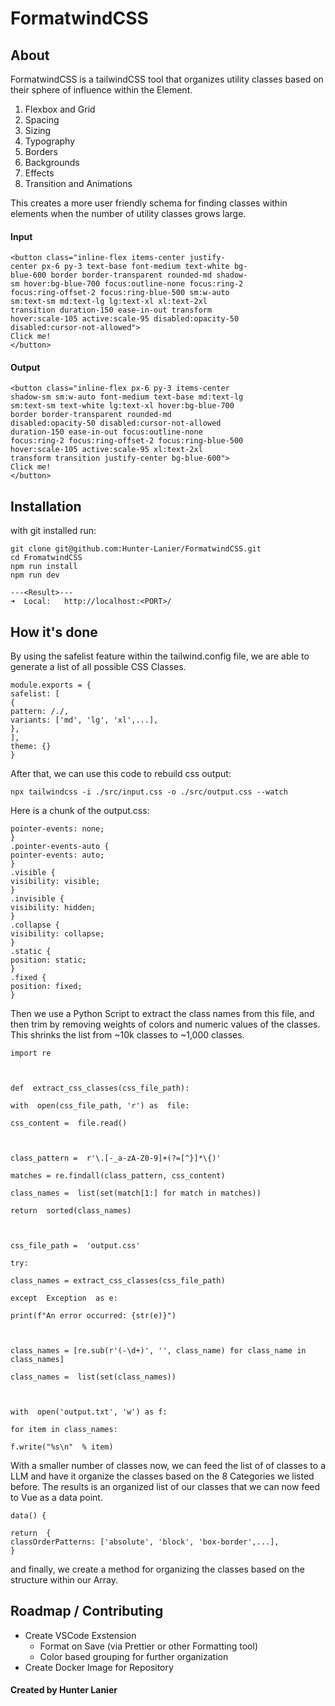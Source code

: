 

# FormatwindCSS
## About
FormatwindCSS is a tailwindCSS tool that organizes utility classes based on their sphere of influence within the Element.
1. Flexbox and Grid
2. Spacing
3. Sizing
4. Typography
5. Borders
6. Backgrounds
7. Effects
8. Transition and Animations

This creates a more user friendly schema for finding classes within elements when the number of utility classes grows large.

#### Input
```
<button class="inline-flex items-center justify-
center px-6 py-3 text-base font-medium text-white bg-
blue-600 border border-transparent rounded-md shadow-
sm hover:bg-blue-700 focus:outline-none focus:ring-2
focus:ring-offset-2 focus:ring-blue-500 sm:w-auto 
sm:text-sm md:text-lg lg:text-xl xl:text-2xl 
transition duration-150 ease-in-out transform 
hover:scale-105 active:scale-95 disabled:opacity-50 
disabled:cursor-not-allowed">
Click me!
</button>

```
#### Output
```
<button class="inline-flex px-6 py-3 items-center
shadow-sm sm:w-auto font-medium text-base md:text-lg 
sm:text-sm text-white lg:text-xl hover:bg-blue-700
border border-transparent rounded-md 
disabled:opacity-50 disabled:cursor-not-allowed
duration-150 ease-in-out focus:outline-none
focus:ring-2 focus:ring-offset-2 focus:ring-blue-500 
hover:scale-105 active:scale-95 xl:text-2xl
transform transition justify-center bg-blue-600">
Click me!
</button>
```

## Installation

with git installed run: 
```
git clone git@github.com:Hunter-Lanier/FormatwindCSS.git
cd FromatwindCSS
npm run install
npm run dev

---<Result>---
➜  Local:   http://localhost:<PORT>/
```

## How it's done
By using the safelist feature within the tailwind.config file, we are able to generate a list of all possible CSS Classes.
``` // Tailwind Config  
module.exports = {  
safelist: [  
{  
pattern: /./,  
variants: ['md', 'lg', 'xl',...],
},  
],  
theme: {}  
}
```
After that, we can use this code to rebuild css output:
```
npx tailwindcss -i ./src/input.css -o ./src/output.css --watch
```
Here is a chunk of the output.css: 
```.pointer-events-none {
pointer-events: none;
}
.pointer-events-auto {
pointer-events: auto;
}
.visible {
visibility: visible;
}
.invisible {
visibility: hidden;
}
.collapse {
visibility: collapse;
} 
.static {
position: static;
}
.fixed {
position: fixed;
}
```
Then we use a Python Script to extract the class names from this file, and then trim by removing weights of colors and numeric values of the classes. This shrinks the list from ~10k classes to ~1,000 classes.
```
import re

  

def  extract_css_classes(css_file_path):

with  open(css_file_path, 'r') as  file:

css_content =  file.read()

  

class_pattern =  r'\.[-_a-zA-Z0-9]+(?=[^}]*\{)'

matches = re.findall(class_pattern, css_content)

class_names =  list(set(match[1:] for match in matches))

return  sorted(class_names)

  

css_file_path =  'output.css'

try:

class_names = extract_css_classes(css_file_path)

except  Exception  as e:

print(f"An error occurred: {str(e)}")

  

class_names = [re.sub(r'(-\d+)', '', class_name) for class_name in class_names]

class_names =  list(set(class_names))

  

with  open('output.txt', 'w') as f:

for item in class_names:

f.write("%s\n"  % item)
```
With a smaller number of classes now, we can feed the list of of classes to a LLM and have it organize the classes based on the 8 Categories we listed before. The results is an organized list of our classes that we can now feed to Vue as a data point.
```
data() {

return  {
classOrderPatterns: ['absolute', 'block', 'box-border',...],
}
```
and finally, we create a method for organizing the classes based on the structure within our Array.

## Roadmap / Contributing
* Create VSCode Exstension
	* Format on Save (via Prettier or other Formatting tool)
	* Color based grouping for further organization
* Create Docker Image for Repository


#### Created by Hunter Lanier

